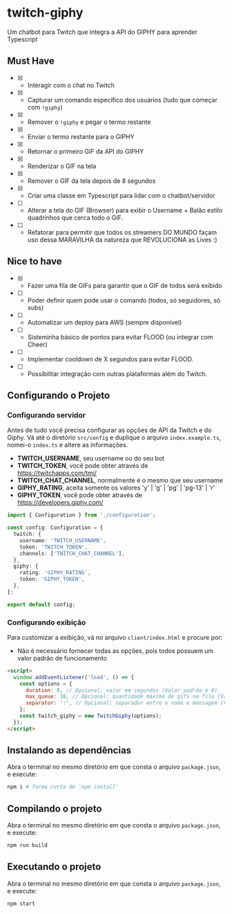 # twitch-giphy

Um chatbot para Twitch que integra a API do GIPHY para aprender Typescript

## Must Have

- [x] - Interagir com o chat no Twitch
- [x] - Capturar um comando específico dos usuários (tudo que começar com `!giphy`)
- [x] - Remover o `!giphy` e pegar o termo restante
- [x] - Enviar o termo restante para o GIPHY
- [x] - Retornar o primeiro GIF da API do GIPHY
- [x] - Renderizar o GIF na tela
- [x] - Remover o GIF da tela depois de 8 segundos
- [x] - Criar uma classe em Typescript para lidar com o chatbot/servidor
- [ ] - Alterar a tela do GIF (Browser) para exibir o Username + Balão estilo quadrinhos que cerca todo o GIF.
- [ ] - Refatorar para permitir que todos os streamers DO MUNDO façam uso dessa MARAVILHA da natureza que REVOLUCIONA as Lives :)

## Nice to have

- [x] - Fazer uma fila de GIFs para garantir que o GIF de todos será exibido
- [ ] - Poder definir quem pode usar o comando (todos, só seguidores, só subs)
- [ ] - Automatizar um deploy para AWS (sempre disponível)
- [ ] - Sisteminha básico de pontos para evitar FLOOD (ou integrar com Cheer)
- [ ] - Implementar cooldown de X segundos para evitar FLOOD.
- [ ] - Possibilitar integração com outras plataformas além do Twitch.

## Configurando o Projeto

### Configurando servidor

Antes de tudo você precisa configurar as opções de API da Twitch e do Giphy. Vá até o diretório `src/config` e duplique o arquivo `index.example.ts`, nomei-o `index.ts` e altere as informações.

- **TWITCH_USERNAME**, seu username ou do seu bot
- **TWITCH_TOKEN**, você pode obter através de https://twitchapps.com/tmi/
- **TWITCH_CHAT_CHANNEL**, normalmente é o mesmo que seu username
- **GIPHY_RATING**, aceita somente os valores 'y' | 'g' | 'pg' | 'pg-13' | 'r'
- **GIPHY_TOKEN**, você pode obter através de https://developers.giphy.com/

```ts
import { Configuration } from './configuration';

const config: Configuration = {
  twitch: {
    username: 'TWITCH_USERNAME',
    token: 'TWITCH_TOKEN',
    channels: ['TWITCH_CHAT_CHANNEL'],
  },
  giphy: {
    rating: 'GIPHY_RATING',
    token: 'GIPHY_TOKEN',
  },
};

export default config;
```

### Configurando exibição

Para customizar a exibição, vá no arquivo `client/index.html` e procure por:

- Não é necessário fornecer todas as opções, pois todos possuem um valor padrão de funcionamento

```html
<script>
  window.addEventListener('load', () => {
    const options = {
      duration: 8, // Opcional: valor em segundos (Valor padrão é 8)
      max_queue: 10, // Opcional: quantidade máxima de gifs na fila (Valor padrão é 10)
      separator: ':', // Opcional: separador entre o nome e mensagem (Valor padrão é :)
    };
    const twitch_giphy = new TwitchGiphy(options);
  });
</script>
```

## Instalando as dependências

Abra o terminal no mesmo diretório em que consta o arquivo `package.json`, e execute:

```bash
npm i # forma curta de 'npm install'
```

## Compilando o projeto

Abra o terminal no mesmo diretório em que consta o arquivo `package.json`, e execute:

```bash
npm run build
```

## Executando o projeto

Abra o terminal no mesmo diretório em que consta o arquivo `package.json`, e execute:

```bash
npm start
```
